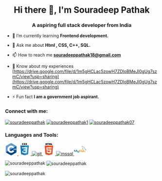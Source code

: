 <h1 align="center">Hi there 👋, I'm Souradeep Pathak</h1>
<h3 align="center">A aspiring full stack developer from India</h3>

- 🌱 I’m currently learning **Frontend development.**

- 💬 Ask me about **Html , CSS, C++, SQL.**

- 📫 How to reach me **souradeeppathak18@gmail.com**

- 📄 Know about my experiences [https://drive.google.com/file/d/1m5gHCLac5zowH7ZDloBMeJl0gUg7szmC/view?usp=sharing](https://drive.google.com/file/d/1m5gHCLac5zowH7ZDloBMeJl0gUg7szmC/view?usp=sharing)

- ⚡ Fun fact **I am a government job aspirant.**

<h3 align="left">Connect with me:</h3>
<p align="left">
<a href="https://linkedin.com/in/souradeeppathak" target="blank"><img align="center" src="https://raw.githubusercontent.com/rahuldkjain/github-profile-readme-generator/master/src/images/icons/Social/linked-in-alt.svg" alt="souradeeppathak" height="30" width="40" /></a>
<a href="https://www.hackerrank.com/souradeeppathak1" target="blank"><img align="center" src="https://raw.githubusercontent.com/rahuldkjain/github-profile-readme-generator/master/src/images/icons/Social/hackerrank.svg" alt="souradeeppathak1" height="30" width="40" /></a>
<a href="https://www.leetcode.com/souradeeppathak07" target="blank"><img align="center" src="https://raw.githubusercontent.com/rahuldkjain/github-profile-readme-generator/master/src/images/icons/Social/leet-code.svg" alt="souradeeppathak07" height="30" width="40" /></a>
</p>

<h3 align="left">Languages and Tools:</h3>
<p align="left"> <a href="https://www.w3schools.com/cpp/" target="_blank" rel="noreferrer"> <img src="https://raw.githubusercontent.com/devicons/devicon/master/icons/cplusplus/cplusplus-original.svg" alt="cplusplus" width="40" height="40"/> </a> <a href="https://www.w3schools.com/css/" target="_blank" rel="noreferrer"> <img src="https://raw.githubusercontent.com/devicons/devicon/master/icons/css3/css3-original-wordmark.svg" alt="css3" width="40" height="40"/> </a> <a href="https://git-scm.com/" target="_blank" rel="noreferrer"> <img src="https://www.vectorlogo.zone/logos/git-scm/git-scm-icon.svg" alt="git" width="40" height="40"/> </a> <a href="https://www.w3.org/html/" target="_blank" rel="noreferrer"> <img src="https://raw.githubusercontent.com/devicons/devicon/master/icons/html5/html5-original-wordmark.svg" alt="html5" width="40" height="40"/> </a> <a href="https://www.microsoft.com/en-us/sql-server" target="_blank" rel="noreferrer"> <img src="https://www.svgrepo.com/show/303229/microsoft-sql-server-logo.svg" alt="mssql" width="40" height="40"/> </a> <a href="https://www.mysql.com/" target="_blank" rel="noreferrer"> <img src="https://raw.githubusercontent.com/devicons/devicon/master/icons/mysql/mysql-original-wordmark.svg" alt="mysql" width="40" height="40"/> </a> </p>

<p><img align="left" src="https://github-readme-stats.vercel.app/api/top-langs?username=souradeeppathak&show_icons=true&theme=tokyonight&locale=en&layout=compact" alt="souradeeppathak" /></p>

<p>&nbsp;<img align="center" src="https://github-readme-stats.vercel.app/api?username=souradeeppathak&show_icons=true&locale=en" alt="souradeeppathak" /></p>

<p><img align="center" src="https://github-readme-streak-stats.herokuapp.com/?user=souradeeppathak&theme=default" alt="souradeeppathak" /></p>
